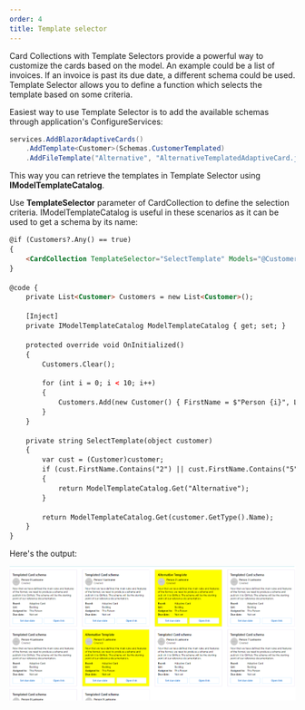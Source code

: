 ```yaml
---
order: 4
title: Template selector
---
```


Card Collections with Template Selectors provide a powerful way to customize the cards based on the model. An example could be a list of invoices. If an invoice is past its due date, a different schema could be used. Template Selector allows you to define a function which selects the template based on some criteria.

Easiest way to use Template Selector is to add the available schemas through application's ConfigureServices:

```csharp {.line-numbers}
services.AddBlazorAdaptiveCards()
    .AddTemplate<Customer>(Schemas.CustomerTemplated)
    .AddFileTemplate("Alternative", "AlternativeTemplatedAdaptiveCard.json");
```

This way you can retrieve the templates in Template Selector using **IModelTemplateCatalog**.

Use **TemplateSelector** parameter of CardCollection to define the selection criteria. IModelTemplateCatalog is useful in these scenarios as it can be used to get a schema by its name:

```html {.line-numbers}
@if (Customers?.Any() == true)
{
    <CardCollection TemplateSelector="SelectTemplate" Models="@Customers"></CardCollection>
}

@code {
    private List<Customer> Customers = new List<Customer>();

    [Inject]
    private IModelTemplateCatalog ModelTemplateCatalog { get; set; }

    protected override void OnInitialized()
    {
        Customers.Clear();

        for (int i = 0; i < 10; i++)
        {
            Customers.Add(new Customer() { FirstName = $"Person {i}", LastName = "Lastname" });
        }
    }

    private string SelectTemplate(object customer)
    {
        var cust = (Customer)customer;
        if (cust.FirstName.Contains("2") || cust.FirstName.Contains("5"))
        {
            return ModelTemplateCatalog.Get("Alternative");
        }

        return ModelTemplateCatalog.Get(customer.GetType().Name);
    }
}
```

Here's the output:

![](2019-10-16-09-04-16.png)